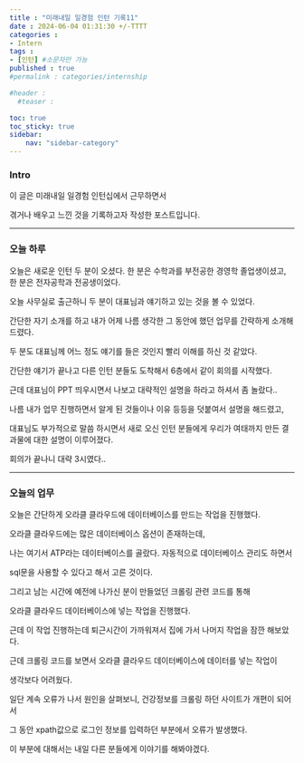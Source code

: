 ```yaml
---
title : "미래내일 일경험 인턴 기록11"
date : 2024-06-04 01:31:30 +/-TTTT
categories : 
- Intern
tags : 
- [인턴] #소문자만 가능
published : true
#permalink : categories/internship

#header :
  #teaser : 

toc: true
toc_sticky: true
sidebar:
    nav: "sidebar-category"
---
```


### Intro

이 글은 미래내일 일경험 인턴십에서 근무하면서

겪거나 배우고 느낀 것을 기록하고자 작성한 포스트입니다.

* * *

### 오늘 하루

오늘은 새로운 인턴 두 분이 오셨다. 한 분은 수학과를 부전공한 경영학 졸업생이셨고, 한 분은 전자공학과 전공생이었다.

오늘 사무실로 출근하니 두 분이 대표님과 얘기하고 있는 것을 볼 수 있었다.

간단한 자기 소개를 하고 내가 어제 나름 생각한 그 동안에 했던 업무를 간략하게 소개해 드렸다.

두 분도 대표님께 어느 정도 얘기를 들은 것인지 빨리 이해를 하신 것 같았다.

간단한 얘기가 끝나고 다른 인턴 분들도 도착해서 6층에서 같이 회의를 시작했다.

근데 대표님이 PPT 띄우시면서 나보고 대략적인 설명을 하라고 하셔서 좀 놀랐다..

나름 내가 업무 진행하면서 알게 된 것들이나 이유 등등을 덧붙여서 설명을 해드렸고,

대표님도 부가적으로 말씀 하시면서 새로 오신 인턴 분들에게 우리가 여태까지 만든 결과물에 대한 설명이 이루어졌다.

회의가 끝나니 대략 3시였다..

* * *

### 오늘의 업무 

오늘은 간단하게 오라클 클라우드에 데이터베이스를 만드는 작업을 진행했다.

오라클 클라우드에는 많은 데이터베이스 옵션이 존재하는데,

나는 여기서 ATP라는 데이터베이스를 골랐다. 자동적으로 데이터베이스 관리도 하면서

sql문을 사용할 수 있다고 해서 고른 것이다.

그리고 남는 시간에 예전에 나가신 분이 만들었던 크롤링 관련 코드를 통해

오라클 클라우드 데이터베이스에 넣는 작업을 진행했다.

근데 이 작업 진행하는데 퇴근시간이 가까워져서 집에 가서 나머지 작업을 잠깐 해보았다.

근데 크롤링 코드를 보면서 오라클 클라우드 데이터베이스에 데이터를 넣는 작업이

생각보다 어려웠다.

일단 계속 오류가 나서 원인을 살펴보니, 건강정보를 크롤링 하던 사이트가 개편이 되어서

그 동안 xpath값으로 로그인 정보를 입력하던 부분에서 오류가 발생했다.

이 부분에 대해서는 내일 다른 분들에게 이야기를 해봐야겠다.
